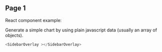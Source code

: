 ## Page 1 
React component example:
 
Generate a simple chart by using plain javascript data (usually an array of objects).
```js
<SidebarOverlay ></SidebarOverlay>
```

